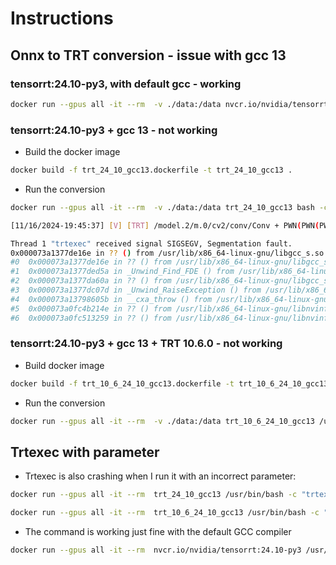 # Instructions

## Onnx to TRT conversion - issue with gcc 13

### tensorrt:24.10-py3, with default gcc - working
```bash
docker run --gpus all -it --rm  -v ./data:/data nvcr.io/nvidia/tensorrt:24.10-py3 /usr/bin/bash -c "trtexec --onnx=/data/yolov8n.onnx --fp16 --verbose"
```

### tensorrt:24.10-py3 + gcc 13 - not working

- Build the docker image
```bash
docker build -f trt_24_10_gcc13.dockerfile -t trt_24_10_gcc13 .
```
- Run the conversion

```bash
docker run --gpus all -it --rm  -v ./data:/data trt_24_10_gcc13 bash -c "gdb -ex run -ex bt --args trtexec --onnx=/data/yolov8n.onnx --fp16 --verbose"
```

```bash
[11/16/2024-19:45:37] [V] [TRT] /model.2/m.0/cv2/conv/Conv + PWN(PWN(PWN(/model.2/m.0/cv2/act/Sigmoid), PWN(/model.2/m.0/cv2/act/Mul)), PWN(/model.2/m.0/Add)) (CaskConvolution[0x80000009]) profiling completed in 0.541964 seconds. Fastest Tactic: 0x29d52f76d7883502 Time: 0.00956038

Thread 1 "trtexec" received signal SIGSEGV, Segmentation fault.
0x000073a1377de16e in ?? () from /usr/lib/x86_64-linux-gnu/libgcc_s.so.1
#0  0x000073a1377de16e in ?? () from /usr/lib/x86_64-linux-gnu/libgcc_s.so.1
#1  0x000073a1377ded5a in _Unwind_Find_FDE () from /usr/lib/x86_64-linux-gnu/libgcc_s.so.1
#2  0x000073a1377da60a in ?? () from /usr/lib/x86_64-linux-gnu/libgcc_s.so.1
#3  0x000073a1377dc07d in _Unwind_RaiseException () from /usr/lib/x86_64-linux-gnu/libgcc_s.so.1
#4  0x000073a13798605b in __cxa_throw () from /usr/lib/x86_64-linux-gnu/libstdc++.so.6
#5  0x000073a0fc4b214e in ?? () from /usr/lib/x86_64-linux-gnu/libnvinfer.so.10
#6  0x000073a0fc513259 in ?? () from /usr/lib/x86_64-linux-gnu/libnvinfer.so.10
```


### tensorrt:24.10-py3 + gcc 13 + TRT 10.6.0  - not working

- Build docker image
```bash
docker build -f trt_10_6_24_10_gcc13.dockerfile -t trt_10_6_24_10_gcc13 .
```
- Run the conversion

```bash
docker run --gpus all -it --rm  -v ./data:/data trt_10_6_24_10_gcc13 /usr/bin/bash -c "gdb -ex run -ex bt --args trtexec --onnx=/data/yolov8n.onnx --fp16 --verbose"
```


## Trtexec with parameter

- Trtexec is also crashing when I run it with an incorrect parameter:
```bash
docker run --gpus all -it --rm  trt_24_10_gcc13 /usr/bin/bash -c "trtexec --test && pwd"
```

```bash
docker run --gpus all -it --rm  trt_10_6_24_10_gcc13 /usr/bin/bash -c "trtexec --test && pwd"
```


- The command is working just fine with the default GCC compiler
```bash
docker run --gpus all -it --rm  nvcr.io/nvidia/tensorrt:24.10-py3 /usr/bin/bash -c "trtexec --test"
```
